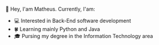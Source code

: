 👋 Hey, I'am Matheus. Currently, I'am:

- 💻 Interested in Back-End software development
- 🍀 Learning mainly Python and Java
- 🎓 Pursing my degree in the Information Technology area
<!---
matheusbsf/matheusbsf is a ✨ special ✨ repository because its `README.md` (this file) appears on your GitHub profile.
You can click the Preview link to take a look at your changes.
--->
